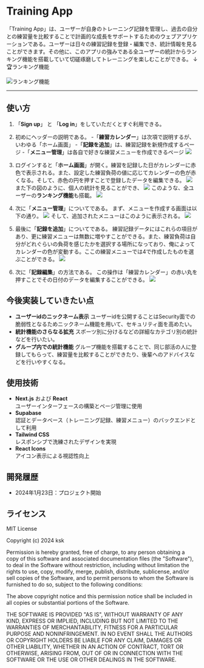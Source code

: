 # Training App

「Training App」は、ユーザーが自身のトレーニング記録を管理し、過去の自分との練習量を比較することで計画的な成長をサポートするためのウェブアプリケーションである。ユーザーは日々の練習記録を登録・編集でき、統計情報を見ることができます。その他に、このアプリの強みである全ユーザーの統計からランキング機能を搭載していて切磋琢磨してトレーニングを楽しむことができる。
↓🏆ランキング機能

![ランキング機能](public/image/image.png)

****
## 使い方
1. 「**Sign up**」 と 「**Log in**」をしていただくとすぐ利用できる。

1. 初めにヘッダーの説明である。
-「**練習カレンダー**」は次項で説明するが、いわゆる「ホーム画面」
-「**記録を追加**」は、練習記録を新規作成するページ
-「**メニュー管理**」は各自で好きな練習メニューを作成できるページ
![](public/image/image2.png)

1. ログインすると「**ホーム画面**」が開く。練習を記録した日がカレンダーに赤色で表示される。また、設定した練習負荷の値に応じてカレンダーの色が赤くなる。そして、赤色の円を押すことで登録したデータを編集できる。
![](public/image/image3.png)
また下の図のように、個人の統計を見ることができ、
![](public/image/image4.png)
このような、全ユーザーの**ランキング機能**も搭載。
![](public/image/image.png)
1. 次に「**メニュー管理**」についてである。
まず、メニューを作成する画面は以下の通り。
![](public/image/image5.png)
そして、追加されたメニューはこのように表示される。
![](public/image/image6.png)
1. 最後に「**記録を追加**」についてである。
練習記録データにはこれらの項目があり、更に練習メニューは無数に増やすことができる。また、練習負荷は自分がどれぐらいの負荷を感じたかを選択する場所になっており、俺によってカレンダーの色が変動する。ここの練習メニューでは4で作成したものを選ぶことができる。
![](public/image/image7.png)
1. 次に「**記録編集**」の方法である。
この操作は「練習カレンダー」の赤い丸を押すことでその日付のデータを編集することができる。
![](public/image/image8.png)

## 今後実装していきたい点
- **ユーザーidのニックネーム表示**
ユーザーidを公開することはSecurity面での脆弱性となるためニックネーム機能を用いて、セキュリティ面を高めたい。
- **統計機能のさらなる拡充**
スポーツ別に分けるなどの詳細なカテゴリ別の統計などを行いたい。
- **グループ内での統計機能**
グループ機能を搭載することで、同じ部活の人に登録してもらって、練習量を比較することができたり、後輩へのアドバイスなどを行いやすくなる。

## 使用技術
- **Next.js** および **React**  
  ユーザーインターフェースの構築とページ管理に使用
- **Supabase**  
  認証とデータベース（トレーニング記録、練習メニュー）のバックエンドとして利用
- **Tailwind CSS**  
  レスポンシブで洗練されたデザインを実現
- **React Icons**  
  アイコン表示による視認性向上


## 開発履歴

- 2024年1月23日：プロジェクト開始

## ライセンス

MIT License

Copyright (c) 2024 ksk

Permission is hereby granted, free of charge, to any person obtaining a copy
of this software and associated documentation files (the "Software"), to deal
in the Software without restriction, including without limitation the rights
to use, copy, modify, merge, publish, distribute, sublicense, and/or sell
copies of the Software, and to permit persons to whom the Software is
furnished to do so, subject to the following conditions:

The above copyright notice and this permission notice shall be included in all
copies or substantial portions of the Software.

THE SOFTWARE IS PROVIDED "AS IS", WITHOUT WARRANTY OF ANY KIND, EXPRESS OR
IMPLIED, INCLUDING BUT NOT LIMITED TO THE WARRANTIES OF MERCHANTABILITY,
FITNESS FOR A PARTICULAR PURPOSE AND NONINFRINGEMENT. IN NO EVENT SHALL THE
AUTHORS OR COPYRIGHT HOLDERS BE LIABLE FOR ANY CLAIM, DAMAGES OR OTHER
LIABILITY, WHETHER IN AN ACTION OF CONTRACT, TORT OR OTHERWISE, ARISING FROM,
OUT OF OR IN CONNECTION WITH THE SOFTWARE OR THE USE OR OTHER DEALINGS IN THE
SOFTWARE.